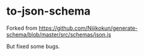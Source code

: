 # to-json-schema

Forked from https://github.com/Nijikokun/generate-schema/blob/master/src/schemas/json.js

But fixed some bugs.